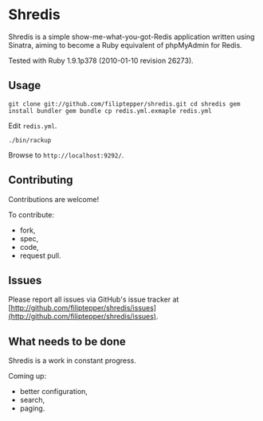 Shredis
=======

Shredis is a simple show-me-what-you-got-Redis application written using Sinatra, aiming to become a Ruby equivalent of phpMyAdmin for Redis.

Tested with Ruby 1.9.1p378 (2010-01-10 revision 26273).

Usage
-----

`git clone git://github.com/filiptepper/shredis.git
cd shredis
gem install bundler
gem bundle
cp redis.yml.exmaple redis.yml`

Edit `redis.yml`.

`./bin/rackup`

Browse to `http://localhost:9292/`.

Contributing
------------

Contributions are welcome!

To contribute:

* fork,
* spec,
* code,
* request pull.

Issues
------

Please report all issues via GitHub's issue tracker at [http://github.com/filiptepper/shredis/issues](http://github.com/filiptepper/shredis/issues).

What needs to be done
---------------------

Shredis is a work in constant progress.

Coming up:

* better configuration,
* search,
* paging.